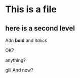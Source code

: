 # This is a file

## here is a second level

Adn **bold** and _italics_

OK?

anything?

giii And now?

